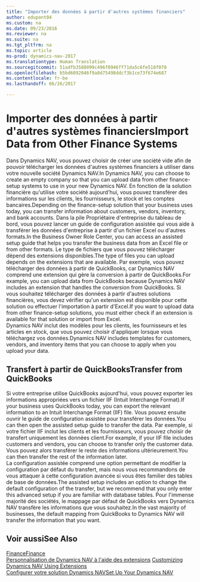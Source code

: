 ```yaml
---
title: "Importer des données à partir d'autres systèmes financiers"
author: edupont04
ms.custom: na
ms.date: 09/23/2016
ms.reviewer: na
ms.suite: na
ms.tgt_pltfrm: na
ms.topic: article
ms-prod: dynamics-nav-2017
ms.translationtype: Human Translation
ms.sourcegitcommit: 51adfb3588099c496f0946ff71da5c6fe518f070
ms.openlocfilehash: b5bd6092046f9a8d75498ddcf3b1ce73f674e687
ms.contentlocale: fr-be
ms.lasthandoff: 06/26/2017

---
```


# <a name="import-data-from-other-finance-systems"></a><span data-ttu-id="ecd95-102">Importer des données à partir d'autres systèmes financiers</span><span class="sxs-lookup"><span data-stu-id="ecd95-102">Import Data from Other Finance Systems</span></span>
<span data-ttu-id="ecd95-103">Dans Dynamics NAV, vous pouvez choisir de créer une société vide afin de pouvoir télécharger les données d'autres systèmes financiers à utiliser dans votre nouvelle société Dynamics NAV.</span><span class="sxs-lookup"><span data-stu-id="ecd95-103">In Dynamics NAV, you can choose to create an empty company so that you can upload data from other finance-setup systems to use in your new Dynamics NAV.</span></span> <span data-ttu-id="ecd95-104">En fonction de la solution financière qu'utilise votre société aujourd'hui, vous pouvez transférer des informations sur les clients, les fournisseurs, le stock et les comptes bancaires.</span><span class="sxs-lookup"><span data-stu-id="ecd95-104">Depending on the finance-setup solution that your business uses today, you can transfer information about customers, vendors, inventory, and bank accounts.</span></span>
<span data-ttu-id="ecd95-105">Dans la pile Propriétaire d'entreprise du tableau de bord, vous pouvez lancer un guide de configuration assistée qui vous aide à transférer les données d'entreprise à partir d'un fichier Excel ou d'autres formats.</span><span class="sxs-lookup"><span data-stu-id="ecd95-105">In the Business Owner Role Center, you can access an assisted setup guide that helps you transfer the business data from an Excel file or from other formats.</span></span> <span data-ttu-id="ecd95-106">Le type de fichiers que vous pouvez télécharger dépend des extensions disponibles.</span><span class="sxs-lookup"><span data-stu-id="ecd95-106">The type of files you can upload depends on the extensions that are available.</span></span> <span data-ttu-id="ecd95-107">Par exemple, vous pouvez télécharger des données à partir de QuickBooks, car Dynamics NAV comprend une extension qui gère la conversion à partir de QuickBooks.</span><span class="sxs-lookup"><span data-stu-id="ecd95-107">For example, you can upload data from QuickBooks because Dynamics NAV includes an extension that handles the conversion from QuickBooks.</span></span> <span data-ttu-id="ecd95-108">Si vous souhaitez télécharger des données à partir d'autres solutions financières, vous devez vérifier qu'un extension est disponible pour cette solution ou effectuer l'importation à partir d'Excel.</span><span class="sxs-lookup"><span data-stu-id="ecd95-108">If you want to upload data from other finance-setup solutions, you must either check if an extension is available for that solution or import from Excel.</span></span>  
<span data-ttu-id="ecd95-109">Dynamics NAV inclut des modèles pour les clients, les fournisseurs et les articles en stock, que vous pouvez choisir d'appliquer lorsque vous téléchargez vos données.</span><span class="sxs-lookup"><span data-stu-id="ecd95-109">Dynamics NAV includes templates for customers, vendors, and inventory items that you can choose to apply when you upload your data.</span></span>  

## <a name="transfer-from-quickbooks"></a><span data-ttu-id="ecd95-110">Transfert à partir de QuickBooks</span><span class="sxs-lookup"><span data-stu-id="ecd95-110">Transfer from QuickBooks</span></span>
<span data-ttu-id="ecd95-111">Si votre entreprise utilise QuickBooks aujourd'hui, vous pouvez exporter les informations appropriées vers un fichier IIF (Intuit Interchange Format).</span><span class="sxs-lookup"><span data-stu-id="ecd95-111">If your business uses QuickBooks today, you can export the relevant information to an Intuit Interchange Format (IIF) file.</span></span> <span data-ttu-id="ecd95-112">Vous pouvez ensuite ouvrir le guide de configuration assistée pour transférer les données.</span><span class="sxs-lookup"><span data-stu-id="ecd95-112">You can then open the assisted setup guide to transfer the data.</span></span>
<span data-ttu-id="ecd95-113">Par exemple, si votre fichier IIF inclut les clients et les fournisseurs, vous pouvez choisir de transfert uniquement les données client.</span><span class="sxs-lookup"><span data-stu-id="ecd95-113">For example, if your IIF file includes customers and vendors, you can choose to transfer only the customer data.</span></span> <span data-ttu-id="ecd95-114">Vous pouvez alors transférer le reste des informations ultérieurement.</span><span class="sxs-lookup"><span data-stu-id="ecd95-114">You can then transfer the rest of the information later.</span></span>  
<span data-ttu-id="ecd95-115">La configuration assistée comprend une option permettant de modifier la configuration par défaut du transfert, mais nous vous recommandons de vous attaquer à cette configuration avancée si vous êtes familier des tables de base de données.</span><span class="sxs-lookup"><span data-stu-id="ecd95-115">The assisted setup includes an option to change the default configuration of the transfer, but we recommend that you only enter this advanced setup if you are familiar with database tables.</span></span> <span data-ttu-id="ecd95-116">Pour l'immense majorité des sociétés, le mappage par défaut de QuickBooks vers Dynamics NAV transfère les informations que vous souhaitez.</span><span class="sxs-lookup"><span data-stu-id="ecd95-116">In the vast majority of businesses, the default mapping from QuickBooks to Dynamics NAV will transfer the information that you want.</span></span>

## <a name="see-also"></a><span data-ttu-id="ecd95-117">Voir aussi</span><span class="sxs-lookup"><span data-stu-id="ecd95-117">See Also</span></span>
[<span data-ttu-id="ecd95-118">Finance</span><span class="sxs-lookup"><span data-stu-id="ecd95-118">Finance</span></span>](finance-setup.md)  
<span data-ttu-id="ecd95-119">[Personnalisation de Dynamics NAV à l'aide des extensions](ui-extensions.md) </span><span class="sxs-lookup"><span data-stu-id="ecd95-119">[Customizing Dynamics NAV Using Extensions](ui-extensions.md) </span></span>  
[<span data-ttu-id="ecd95-120">Configurer votre solution Dynamics NAV</span><span class="sxs-lookup"><span data-stu-id="ecd95-120">Set Up Your Dynamics NAV</span></span>](setup.md)

